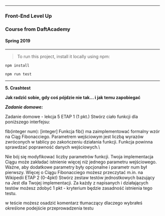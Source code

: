 - - -
### Front-End Level Up
### Course from DaftAcademy
#### Spring 2019

- - -

> To run this project, install it locally using npm: 

`npm install`

`npm run test`

- - -

**5. Crashtest** 

**Jak radzić sobie, gdy coś pójdzie nie tak... i jak temu zapobiegać**

***Zadanie domowe:***

Zadanie domowe - lekcja 5
ETAP 1 (1 pkt.)
Stwórz ciało funkcji dla poniższego interfejsu:

fib(integer num): [integer]
Funkcja fib() ma zaimplementować formalny wzór na Ciąg Fibonacciego. Parametrem wejściowym jest liczbą wyrazów zwróconych w tablicy po zakończeniu działania funkcji. Funkcja powinna sprawdzać poprawność danych wejściowych.\

Nie bój się modyfikować liczby parametrów funkcji. Twoja implementacja Ciągu może zakładać istnienie więcej niż jednego parametru wejściowego. Ważne, aby dodatkowe parametry były opcjonalne i parametr num był pierwszy.
Więcej o Ciągu Fibonacciego możesz przeczytać m.in. na Wikipedii
ETAP 2 (0-4pkt)
Stwórz zestaw testów jednostkowych bazujący na Jest dla Twojej implementacji. Za każdy z napisanych i działających testów możesz zdobyć 1 pkt - kryterium będzie zasadność istnienia tego testu.

w teście możesz osadzić komentarz tłumaczący dlaczego wybrałeś określone podejście przeprowadzenia testu